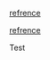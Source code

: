 [refrence](https://www.codezclub.com/cpp-solved-programs-problems-solutions/)

[refrence](https://www.codesdope.com/cpp-classes-and-objects/)


Test